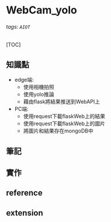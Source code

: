 # WebCam_yolo
###### tags: `AIOT`
[TOC]
## 知識點
- edge端:
    - 使用相機拍照
    - 使用yolo推論
    - 藉由flask將結果推送到WebAPI上
- PC端:
    - 使用request下載flaskWeb上的結果
    - 使用request下載flaskWeb上的圖片
    - 將圖片和結果存在mongoDB中
## 筆記
## 實作
## reference
## extension